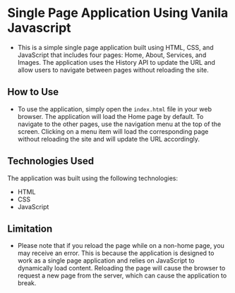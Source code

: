 # Single Page Application Using Vanila Javascript

- This is a simple single page application built using HTML, CSS, and JavaScript that includes four pages: Home, About, Services, and Images. The application uses the History API to update the URL and allow users to navigate between pages without reloading the site.

## How to Use
- To use the application, simply open the `` index.html `` file in your web browser. The application will load the Home page by default. To navigate to the other pages, use the navigation menu at the top of the screen. Clicking on a menu item will load the corresponding page without reloading the site and will update the URL accordingly.


## Technologies Used
The application was built using the following technologies:

- HTML
- CSS
- JavaScript

## Limitation

- Please note that if you reload the page while on a non-home page, you may receive an error. This is because the application is designed to work as a single page application and relies on JavaScript to dynamically load content. Reloading the page will cause the browser to request a new page from the server, which can cause the application to break.
